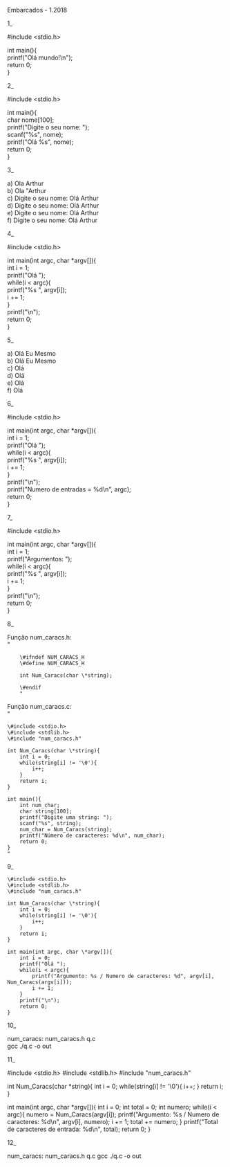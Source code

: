 Embarcados - 1.2018

1_  

\#include <stdio.h>  

int main(){  
	printf("Olá mundo!\n");  
	return 0;  
}  

2_  

\#include <stdio.h>  

int main(){  
	char nome[100];  
	printf("Digite o seu nome: ");  
	scanf("%s", nome);  
	printf("Olá %s", nome);  
	return 0;  
}  

3_  

a) Ola Arthur  
b) Ola "Arthur  
c) Digite o seu nome: Olá Arthur  
d) Digite o seu nome: Olá Arthur  
e) Digite o seu nome: Olá Arthur  
f) Digite o seu nome: Olá Arthur    

4_  

\#include <stdio.h>

int main(int argc, char \*argv[]){  
	int i = 1;  
	printf("Olá ");  
	while(i < argc){  
		printf("%s ", argv[i]);  
		i += 1;  
	}  
	printf("\n");  
	return 0;  
}  

5_  

a) Olá Eu Mesmo  
b) Olá Eu Mesmo  
c) Olá  
d) Olá  
e) Olá  
f) Olá  

6_  

\#include <stdio.h>  

int main(int argc, char \*argv[]){  
	int i = 1;  
	printf("Olá ");  
	while(i < argc){  
		printf("%s ", argv[i]);  
		i += 1;  
	}  
	printf("\n");  
	printf("Numero de entradas = %d\n", argc);  
	return 0;  
}  

7_  

\#include <stdio.h>  

int main(int argc, char \*argv[]){    
	int i = 1;  
	printf("Argumentos: ");  
	while(i < argc){  
		printf("%s ", argv[i]);  
		i += 1;  
	}  
	printf("\n");  
	return 0;  
}  

8_  

Função num_caracs.h:  
		"  

		\#ifndef NUM_CARACS_H  
		\#define NUM_CARACS_H  

		int Num_Caracs(char \*string);  

		\#endif  
		"  

Função num_caracs.c:  
	"  

	\#include <stdio.h>  
	\#include <stdlib.h>  
	\#include "num_caracs.h"  

	int Num_Caracs(char \*string){  
		int i = 0;  
		while(string[i] != '\0'){  
			i++;  
		}  
		return i;  
	}  

	int main(){  
		int num_char;  
		char string[100];  
		printf("Digite uma string: ");  
		scanf("%s", string);  
		num_char = Num_Caracs(string);  
		printf("Número de caracteres: %d\n", num_char);  
		return 0;  
	}  
	"  

9_  

	\#include <stdio.h>  
	\#include <stdlib.h>  
	\#include "num_caracs.h"  

	int Num_Caracs(char \*string){  
		int i = 0;  
		while(string[i] != '\0'){  
			i++;  
		}  
		return i;  
	}  

	int main(int argc, char \*argv[]){  
		int i = 0;  
		printf("Olá ");  
		while(i < argc){  
			printf("Argumento: %s / Numero de caracteres: %d", argv[i], Num_Caracs(argv[i]));  
			i += 1;  
		}  
		printf("\n");  
		return 0;  
	}  

10_  

num_caracs:	num_caracs.h q.c  
	gcc ./q.c -o out  

11_  

\#include <stdio.h>
\#include <stdlib.h>
\#include "num_caracs.h"

int Num_Caracs(char \*string){
	int i = 0;
	while(string[i] != '\0'){
		i++;
	}
	return i;
}

int main(int argc, char \*argv[]){
	int i = 0; int total = 0; int numero;
	while(i < argc){
		numero = Num_Caracs(argv[i]);
		printf("Argumento: %s / Numero de caracteres: %d\n", argv[i], numero);
		i += 1;
		total += numero;
	}
	printf("Total de caracteres de entrada: %d\n", total);
	return 0;
}

12_  

num_caracs:	num_caracs.h q.c
	gcc ./q.c -o out

